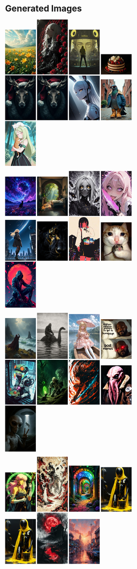 # Generated Images



<img src="2025_10_02_01_thumb.webp" width="100"/> <img src="2025_10_02_02_thumb.webp" width="100"/> <img src="2025_10_02_03_thumb.webp" width="100"/> <img src="2025_10_02_04_thumb.webp" width="100"/> <img src="2025_10_02_05_thumb.webp" width="100"/> <img src="2025_10_02_06_thumb.webp" width="100"/> <img src="2025_10_02_07_thumb.webp" width="100"/> <img src="2025_10_02_08_thumb.webp" width="100"/> <img src="2025_10_02_09_thumb.webp" width="100"/>

<img src="2025_10_02_10_thumb.webp" width="100"/> <img src="2025_10_02_11_thumb.webp" width="100"/> <img src="2025_10_02_12_thumb.webp" width="100"/> <img src="2025_10_02_13_thumb.webp" width="100"/> <img src="2025_10_02_14_thumb.webp" width="100"/> <img src="2025_10_02_15_thumb.webp" width="100"/> <img src="2025_10_02_16_thumb.webp" width="100"/> <img src="2025_10_02_17_thumb.webp" width="100"/> <img src="2025_10_02_18_thumb.webp" width="100"/>

<img src="2025_10_02_19_thumb.webp" width="100"/> <img src="2025_10_02_20_thumb.webp" width="100"/> <img src="2025_10_02_21_thumb.webp" width="100"/> <img src="2025_10_02_22_thumb.webp" width="100"/> <img src="2025_10_02_23_thumb.webp" width="100"/> <img src="2025_10_02_24_thumb.webp" width="100"/> <img src="2025_10_02_25_thumb.webp" width="100"/> <img src="2025_10_02_26_thumb.webp" width="100"/> <img src="2025_10_02_27_thumb.webp" width="100"/>

<img src="2025_10_02_28_thumb.webp" width="100"/> <img src="2025_10_02_29_thumb.webp" width="100"/> <img src="2025_10_02_30_thumb.webp" width="100"/> <img src="2025_10_02_31_thumb.webp" width="100"/> <img src="2025_10_02_32_thumb.webp" width="100"/> <img src="2025_10_02_33_thumb.webp" width="100"/> <img src="2025_10_02_34_thumb.webp" width="100"/>